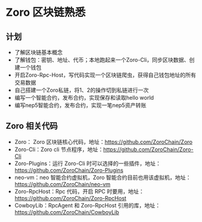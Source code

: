 # Zoro 区块链熟悉
## 计划
* 了解区块链基本概念
* 了解钱包：密钥、地址、代币；本地跑起来一个Zoro-Cli，同步区块数据、创建一个钱包
* 开启Zoro-Rpc-Host，写代码实现一个区块链爬虫，获得自己钱包地址的所有交易数据
* 自己搭建一个Zoro私链，将1、2的操作切到私链进行一次
* 编写一个智能合约，发布合约，实现保存和读取hello world
* 编写nep5智能合约，发布合约，实现一笔nep5资产转账
## Zoro 相关代码
* Zoro： Zoro 区块链核心代码，地址：https://github.com/ZoroChain/Zoro
* Zoro-Cli：Zoro cli 节点程序，地址：https://github.com/ZoroChain/Zoro-Cli
* Zoro-Plugins：运行 Zoro-Cli 时可以选择的一些插件，地址：https://github.com/ZoroChain/Zoro-Plugins
* neo-vm：neo 智能合约虚拟机，Zoro 智能合约目前也用该虚拟机，地址：https://github.com/ZoroChain/neo-vm
* Zoro-RpcHost：Rpc 代码，开启 RPC 时要用，地址：https://github.com/ZoroChain/Zoro-RpcHost
* CowboyLib：RpcAgent 和 Zoro-RpcHost 引用的库，地址：https://github.com/ZoroChain/CowboyLib

